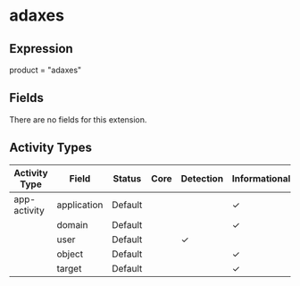 adaxes
======

Expression
----------

product = "adaxes"

Fields
------

There are no fields for this extension.

Activity Types
--------------

| Activity Type | Field       | Status  | Core | Detection | Informational |
| ------------- | ----------- | ------- | ---- | --------- | ------------- |
| app-activity  | application | Default |      |           | &#10003;      |
|               | domain      | Default |      |           | &#10003;      |
|               | user        | Default |      | &#10003;  |               |
|               | object      | Default |      |           | &#10003;      |
|               | target      | Default |      |           | &#10003;      |

